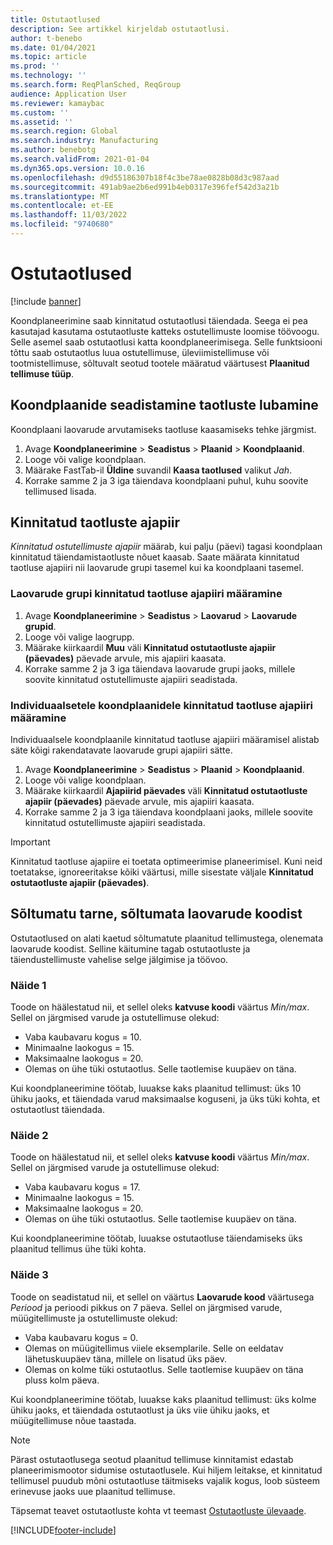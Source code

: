 ```yaml
---
title: Ostutaotlused
description: See artikkel kirjeldab ostutaotlusi.
author: t-benebo
ms.date: 01/04/2021
ms.topic: article
ms.prod: ''
ms.technology: ''
ms.search.form: ReqPlanSched, ReqGroup
audience: Application User
ms.reviewer: kamaybac
ms.custom: ''
ms.assetid: ''
ms.search.region: Global
ms.search.industry: Manufacturing
ms.author: benebotg
ms.search.validFrom: 2021-01-04
ms.dyn365.ops.version: 10.0.16
ms.openlocfilehash: d9d55186307b18f4c3be78ae0828b08d3c987aad
ms.sourcegitcommit: 491ab9ae2b6ed991b4eb0317e396fef542d3a21b
ms.translationtype: MT
ms.contentlocale: et-EE
ms.lasthandoff: 11/03/2022
ms.locfileid: "9740680"
---
```

# <a name="purchase-requisitions"></a>Ostutaotlused

[!include [banner](../../includes/banner.md)]

Koondplaneerimine saab kinnitatud ostutaotlusi täiendada. Seega ei pea kasutajad kasutama ostutaotluste katteks ostutellimuste loomise töövoogu. Selle asemel saab ostutaotlusi katta koondplaneerimisega. Selle funktsiooni tõttu saab ostutaotlus luua ostutellimuse, üleviimistellimuse või tootmistellimuse, sõltuvalt seotud tootele määratud väärtusest **Plaanitud tellimuse tüüp**.

## <a name="enable-master-plans-to-include-requisitions"></a>Koondplaanide seadistamine taotluste lubamine

Koondplaani laovarude arvutamiseks taotluse kaasamiseks tehke järgmist.

1. Avage **Koondplaneerimine** \> **Seadistus** \> **Plaanid** \> **Koondplaanid**.
1. Looge või valige koondplaan.
1. Määrake FastTab-il **Üldine** suvandil **Kaasa taotlused** valikut *Jah*.
1. Korrake samme 2 ja 3 iga täiendava koondplaani puhul, kuhu soovite tellimused lisada.

## <a name="approved-requisitions-time-fence"></a>Kinnitatud taotluste ajapiir

*Kinnitatud ostutellimuste ajapiir* määrab, kui palju (päevi) tagasi koondplaan kinnitatud täiendamistaotluste nõuet kaasab. Saate määrata kinnitatud taotluse ajapiiri nii laovarude grupi tasemel kui ka koondplaani tasemel.

### <a name="set-the-approved-requisitions-time-fence-for-a-coverage-group"></a>Laovarude grupi kinnitatud taotluse ajapiiri määramine

1. Avage **Koondplaneerimine** \> **Seadistus** \> **Laovarud** \> **Laovarude grupid**.
1. Looge või valige laogrupp.
1. Määrake kiirkaardil **Muu** väli **Kinnitatud ostutaotluste ajapiir (päevades)** päevade arvule, mis ajapiiri kaasata.
1. Korrake samme 2 ja 3 iga täiendava laovarude grupi jaoks, millele soovite kinnitatud ostutellimuste ajapiiri seadistada.

### <a name="set-the-approved-requisitions-time-fence-for-individual-master-plans"></a>Individuaalsetele koondplaanidele kinnitatud taotluse ajapiiri määramine

Individuaalsele koondplaanile kinnitatud taotluse ajapiiri määramisel alistab säte kõigi rakendatavate laovarude grupi ajapiiri sätte.

1. Avage **Koondplaneerimine** \> **Seadistus** \> **Plaanid** \> **Koondplaanid**.
1. Looge või valige koondplaan.
1. Määrake kiirkaardil **Ajapiirid päevades** väli **Kinnitatud ostutaotluste ajapiir (päevades)** päevade arvule, mis ajapiiri kaasata.
1. Korrake samme 2 ja 3 iga täiendava koondplaani jaoks, millele soovite kinnitatud ostutellimuste ajapiiri seadistada.

> [!IMPORTANT]
> Kinnitatud taotluse ajapiire ei toetata optimeerimise planeerimisel. Kuni neid toetatakse, ignoreeritakse kõiki väärtusi, mille sisestate väljale **Kinnitatud ostutaotluste ajapiir (päevades)**.

## <a name="independent-supply-regardless-of-coverage-code"></a>Sõltumatu tarne, sõltumata laovarude koodist

Ostutaotlused on alati kaetud sõltumatute plaanitud tellimustega, olenemata laovarude koodist. Selline käitumine tagab ostutaotluste ja täiendustellimuste vahelise selge jälgimise ja töövoo.

### <a name="example-1"></a>Näide 1

Toode on häälestatud nii, et sellel oleks **katvuse koodi** väärtus *Min/max*. Sellel on järgmised varude ja ostutellimuse olekud:

- Vaba kaubavaru kogus = 10.
- Minimaalne laokogus = 15.
- Maksimaalne laokogus = 20.
- Olemas on ühe tüki ostutaotlus. Selle taotlemise kuupäev on täna.

Kui koondplaneerimine töötab, luuakse kaks plaanitud tellimust: üks 10 ühiku jaoks, et täiendada varud maksimaalse koguseni, ja üks tüki kohta, et ostutaotlust täiendada.

### <a name="example-2"></a>Näide 2

Toode on häälestatud nii, et sellel oleks **katvuse koodi** väärtus *Min/max*. Sellel on järgmised varude ja ostutellimuse olekud:

- Vaba kaubavaru kogus = 17.
- Minimaalne laokogus = 15.
- Maksimaalne laokogus = 20.
- Olemas on ühe tüki ostutaotlus. Selle taotlemise kuupäev on täna.

Kui koondplaneerimine töötab, luuakse ostutaotluse täiendamiseks üks plaanitud tellimus ühe tüki kohta.

### <a name="example-3"></a>Näide 3

Toode on seadistatud nii, et sellel on väärtus **Laovarude kood** väärtusega *Periood* ja perioodi pikkus on 7 päeva. Sellel on järgmised varude, müügitellimuste ja ostutellimuste olekud:

- Vaba kaubavaru kogus = 0.
- Olemas on müügitellimus viiele eksemplarile. Selle on eeldatav lähetuskuupäev täna, millele on lisatud üks päev.
- Olemas on kolme tüki ostutaotlus. Selle taotlemise kuupäev on täna pluss kolm päeva.

Kui koondplaneerimine töötab, luuakse kaks plaanitud tellimust: üks kolme ühiku jaoks, et täiendada ostutaotlust ja üks viie ühiku jaoks, et müügitellimuse nõue taastada.

> [!NOTE]
> Pärast ostutaotlusega seotud plaanitud tellimuse kinnitamist edastab planeerimismootor sidumise ostutaotlusele. Kui hiljem leitakse, et kinnitatud tellimusel puudub mõni ostutaotluse täitmiseks vajalik kogus, loob süsteem erinevuse jaoks uue plaanitud tellimuse.

Täpsemat teavet ostutaotluste kohta vt teemast [Ostutaotluste ülevaade](../../procurement/purchase-requisitions-overview.md).


[!INCLUDE[footer-include](../../../includes/footer-banner.md)]
